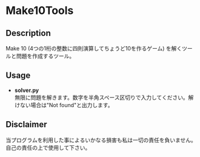# Make10Tools
## Description
Make 10 (4つの1桁の整数に四則演算してちょうど10を作るゲーム) を解くツールと問題を作成するツール。  

## Usage
- **solver.py**  
無限に問題を解きます。数字を半角スペース区切りで入力してください。解けない場合は"Not found"と出力します。  

## Disclaimer
当プログラムを利用した事によるいかなる損害も私は一切の責任を負いません。  
自己の責任の上で使用して下さい。  
